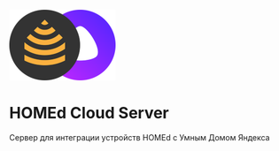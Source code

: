 ![HOMEd Cloud Server](.github/logo.png)
# HOMEd Cloud Server
Сервер для интеграции устройств HOMEd с Умным Домом Яндекса

